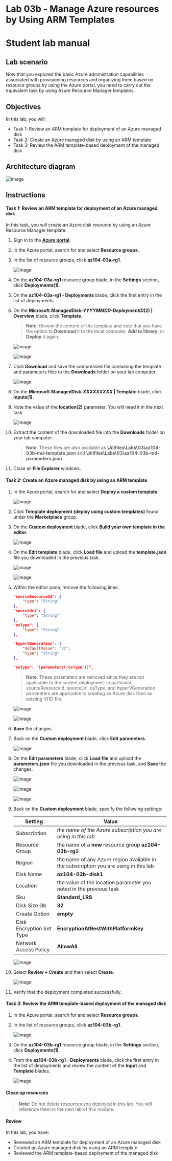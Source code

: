 
# Lab 03b - Manage Azure resources by Using ARM Templates
# Student lab manual

## Lab scenario
Now that you explored the basic Azure administration capabilities associated with provisioning resources and organizing them based on resource groups by using the Azure portal, you need to carry out the equivalent task by using Azure Resource Manager templates.

## Objectives

In this lab, you will:

+ Task 1: Review an ARM template for deployment of an Azure managed disk
+ Task 2: Create an Azure managed disk by using an ARM template
+ Task 3: Review the ARM template-based deployment of the managed disk

## Architecture diagram

![image](../media/lab03b.png)

## Instructions

#### Task 1: Review an ARM template for deployment of an Azure managed disk

In this task, you will create an Azure disk resource by using an Azure Resource Manager template.

1. Sign in to the [**Azure portal**](https://portal.azure.com).

1. In the Azure portal, search for and select **Resource groups**. 

1. In the list of resource groups, click **az104-03a-rg1**.

     ![image](../media/selectrg1.png)

1. On the **az104-03a-rg1** resource group blade, in the **Settings** section, click **Deployments(1)**.

1. On the **az104-03a-rg1 - Deployments** blade, click the first entry in the list of deployments.

1. On the **Microsoft.ManagedDisk-*YYYYMMDD-DeploymentID*(2) \| Overview** blade, click **Template**.

     >**Note**: Review the content of the template and note that you have the option to **Download** it to the local computer, **Add to library**, or **Deploy** it again.

     ![image](../media/deployement.png)
     
     ![image](../media/clicktemplete.png)

1. Click **Download** and save the compressed file containing the template and parameters files to the **Downloads** folder on your lab computer.

     ![image](../media/download.png)

1. On the **Microsoft.ManagedDisk-*XXXXXXXXX* \| Template** blade, click **Inputs(1)**.

1. Note the value of the **location(2)** parameter. You will need it in the next task.

     ![image](../media/input.png)

1. Extract the content of the downloaded file into the **Downloads** folder on your lab computer.

    >**Note**: These files are also available as **\\Allfiles\\Labs\\03\\az104-03b-md-template.json** and **\\Allfiles\\Labs\\03\\az104-03b-md-parameters.json**
    
1. Close all **File Explorer** windows.

#### Task 2: Create an Azure managed disk by using an ARM template

1. In the Azure portal, search for and select **Deploy a custom template**.

      ![image](../media/searchforcustomtempete.png)

1. Click **Template deployment (deploy using custom templates)** found under the **Marketplace** group.

1. On the **Custom deployment** blade, click **Build your own template in the editor**.

      ![image](../media/buildyourown.png)

1. On the **Edit template** blade, click **Load file** and upload the **template.json** file you downloaded in the previous task.

      ![image](../media/loadfile.png)
      
      ![image](../media/templete.png)

1. Within the editor pane, remove the following lines:

   ```json
   "sourceResourceId": {
       "type": "String"
   },
   "sourceUri": {
       "type": "String"
   },
   "osType": {
       "type": "String"
   },
   ```

   ```json
   "hyperVGeneration": {
       "defaultValue": "V1",
       "type": "String"
   },      
   ```

   ```json
   "osType": "[parameters('osType')]",
   ```

    >**Note**: These parameters are removed since they are not applicable to the current deployment. In particular, sourceResourceId, sourceUri, osType, and hyperVGeneration parameters are applicable to creating an Azure disk from an existing VHD file.

     ![image](../media/editorpan.png)
     
     ![image](../media/hypervgeneration.png)
     
 1. **Save** the changes.

1. Back on the **Custom deployment** blade, click **Edit parameters**. 

     ![image](../media/editparameters.png)

1. On the **Edit parameters** blade, click **Load file** and upload the **parameters.json** file you downloaded in the previous task, and **Save** the changes.

     ![image](../media/loadfile1.png)
     
     ![image](../media/parameter.png)
     
     ![image](../media/saveparameter.png)

1. Back on the **Custom deployment** blade, specify the following settings:

    | Setting | Value |
    | --- |--- |
    | Subscription | *the name of the Azure subscription you are using in this lab* |
    | Resource Group | the name of a **new** resource group **az104-03b-rg1** |
    | Region | the name of any Azure region available in the subscription you are using in this lab |
    | Disk Name | **az104-03b-disk1** |
    | Location | the value of the location parameter you noted in the previous task |
    | Sku | **Standard_LRS** |
    | Disk Size Gb | **32** |
    | Create Option | **empty** |
    | Disk Encryption Set Type | **EncryptionAtRestWithPlatformKey** |
    | Network Access Policy | **AllowAll** |
    
    ![image](../media/customdeployement.png)

1. Select **Review + Create** and then select **Create**.

    ![image](../media/createdeployment.png)

1. Verify that the deployment completed successfully.

#### Task 3: Review the ARM template-based deployment of the managed disk

1. In the Azure portal, search for and select **Resource groups**. 

1. In the list of resource groups, click **az104-03b-rg1**.

    ![image](../media/3brg1.png)

1. On the **az104-03b-rg1** resource group blade, in the **Settings** section, click **Deployments(1)**.

1. From the **az104-03b-rg1 - Deployments** blade, click the first entry in the list of deployments and review the content of the **Input** and **Template** blades.

   ![image](../media/deploement3b.png)

#### Clean up resources

   >**Note**: Do not delete resources you deployed in this lab. You will reference them in the next lab of this module.

#### Review

In this lab, you have:

- Reviewed an ARM template for deployment of an Azure managed disk
- Created an Azure managed disk by using an ARM template
- Reviewed the ARM template-based deployment of the managed disk
